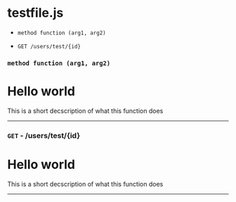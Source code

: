 # testfile.js


- ``` method function (arg1, arg2) ```

- ``` GET /users/test/{id} ```





### ``` method function (arg1, arg2) ```

# Hello world

This is a short decscription of what this function does





---


### ``` GET ``` - /users/test/{id}

# Hello world

This is a short decscription of what this function does





---

